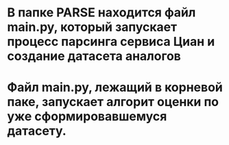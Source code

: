 # В папке PARSE находится файл main.py, который запускает процесс парсинга сервиса Циан и создание датасета аналогов
# Файл main.py, лежащий в корневой паке, запускает алгорит оценки по уже сформировавшемуся датасету. 
